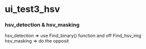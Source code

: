 # ui_test3_hsv

### hsv_detection & hsv_masking


hsv_detection => use Find_binary() function and off Find_hsv_img
hsv_masking => do the opposit 
